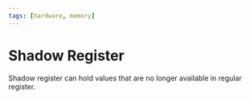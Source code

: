 ```yaml
---
tags: [hardware, memory]
---
```


# Shadow Register

Shadow register can hold values that are no longer available in regular
register.
